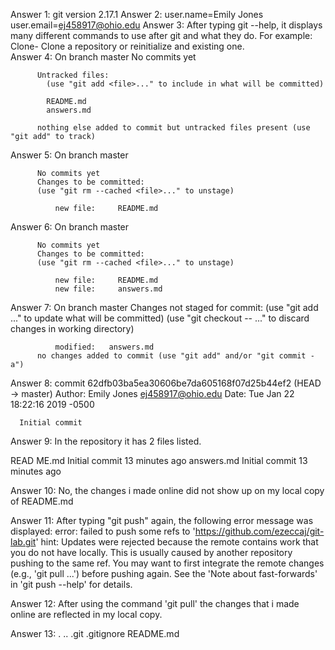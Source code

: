 Answer 1: git version 2.17.1
Answer 2: user.name=Emily Jones
          user.email=ej458917@ohio.edu
Answer 3: After typing git --help, it displays many different commands to use after git and what they do.
For example: Clone- Clone a repository or reinitialize and existing one.         
Answer 4: On branch master
          No commits yet

          Untracked files:
            (use "git add <file>..." to include in what will be committed)

            README.md
            answers.md

          nothing else added to commit but untracked files present (use "git add" to track)
Answer 5: On branch master

          No commits yet
          Changes to be committed:
          (use "git rm --cached <file>..." to unstage)

              new file:     README.md

Answer 6: On branch master

          No commits yet
          Changes to be committed:
          (use "git rm --cached <file>..." to unstage)

              new file:     README.md
              new file:     answers.md
Answer 7: On branch master
          Changes not staged for commit:
            (use "git add <file>..." to update what will be committed)
            (use "git checkout -- <file>..." to discard changes in working directory)

              modified:   answers.md
          no changes added to commit (use "git add" and/or "git commit -a")

Answer 8: commit 62dfb03ba5ea30606be7da605168f07d25b44ef2  (HEAD -> master)
Author: Emily Jones <ej458917@ohio.edu>
Date:   Tue Jan 22 18:22:16 2019 -0500

      Initial commit

Answer 9: In the repository it has 2 files listed.

READ ME.md        Initial commit    13 minutes ago
answers.md        Initial commit    13 minutes ago

Answer 10: No, the changes i made online did not show up on my local copy of README.md

Answer 11: After typing "git push" again, the following error message was displayed:
error: failed to push some refs to 'https://github.com/ezeccaj/git-lab.git'
hint: Updates were rejected because the remote contains work that you do not have locally. This is usually caused by another repository pushing to the same ref. You may want to first integrate the remote changes (e.g., 'git pull ...') before pushing again. See the 'Note about fast-forwards' in 'git push --help' for details.

Answer 12: After using the command 'git pull' the changes that i made online are reflected in my local copy.

Answer 13: . ..  .git   .gitignore   README.md         
